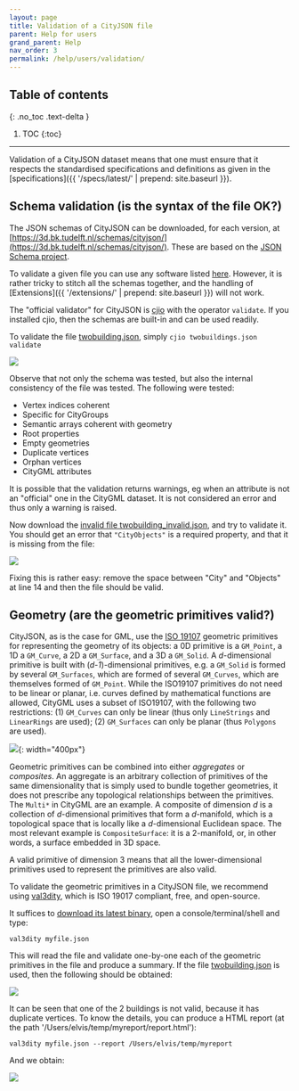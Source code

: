```yaml
---
layout: page
title: Validation of a CityJSON file
parent: Help for users
grand_parent: Help
nav_order: 3
permalink: /help/users/validation/
---
```


## Table of contents
{: .no_toc .text-delta }

1. TOC
{:toc}

---

Validation of a CityJSON dataset means that one must ensure that it respects the standardised specifications and definitions as given in the [specifications]({{ '/specs/latest/' | prepend: site.baseurl }}).


## Schema validation (is the syntax of the file OK?)

The JSON schemas of CityJSON can be downloaded, for each version, at [https://3d.bk.tudelft.nl/schemas/cityjson/](https://3d.bk.tudelft.nl/schemas/cityjson/).
These are based on the [JSON Schema project](https://json-schema.org/).

To validate a given file you can use any software listed [here](https://json-schema.org/implementations.html#validators).
However, it is rather tricky to stitch all the schemas together, and the handling of [Extensions]({{ '/extensions/' | prepend: site.baseurl }}) will not work.

The "official validator" for CityJSON is [cjio](https://github.com/cityjson/cjio) with the operator `validate`.
If you installed cjio, then the schemas are built-in and can be used readily.

To validate the file [twobuilding.json](../files/twobuildings.json), simply `cjio twobuildings.json validate`

![](../files/v-cjio.png)

Observe that not only the schema was tested, but also the internal consistency of the file was tested.
The following were tested:
  - Vertex indices coherent
  - Specific for CityGroups
  - Semantic arrays coherent with geometry
  - Root properties
  - Empty geometries
  - Duplicate vertices
  - Orphan vertices
  - CityGML attributes

It is possible that the validation returns warnings, eg when an attribute is not an "official" one in the CityGML dataset. 
It is not considered an error and thus only a warning is raised.

Now download the [invalid file twobuilding_invalid.json](../files/twobuildings_invalid.json), and try to validate it.
You should get an error that `"CityObjects"` is a required property, and that it is missing from the file:

![](../files/v-invalid.png)

Fixing this is rather easy: remove the space between "City" and "Objects" at line 14 and then the file should be valid.

## Geometry (are the geometric primitives valid?)

CityJSON, as is the case for GML, use the [ISO 19107](http://www.iso.org/iso/catalogue_detail.htm?csnumber=26012) geometric primitives for representing the geometry of its objects: a 0D primitive is a `GM_Point`, a 1D a `GM_Curve`, a 2D a `GM_Surface`, and a 3D a `GM_Solid`.
A *d*-dimensional primitive is built with (*d-1*)-dimensional primitives, e.g. a `GM_Solid` is formed by several `GM_Surfaces`, which are formed of several `GM_Curves`, which are themselves formed of `GM_Point`.
While the ISO19107 primitives do not need to be linear or planar, i.e. curves defined by mathematical functions are allowed, CityGML uses a subset of ISO19107, with the following two restrictions: (1) `GM_Curves` can only be linear (thus only `LineStrings` and `LinearRings` are used); (2) `GM_Surfaces` can only be planar (thus `Polygons` are used).

![](../files/geomprimitives.png){: width="400px"}

Geometric primitives can be combined into either *aggregates* or *composites*.
An aggregate is an arbitrary collection of primitives of the same dimensionality that is simply used to bundle together geometries, it does not prescribe any topological relationships between the primitives.
The `Multi*` in CityGML are an example.
A composite of dimension *d* is a collection of *d*-dimensional primitives that form a *d*-manifold, which is a topological space that is locally like a *d*-dimensional Euclidean space. 
The most relevant example is `CompositeSurface`: it is a 2-manifold, or, in other words, a surface embedded in 3D space.

A valid primitive of dimension 3 means that all the lower-dimensional primitives used to represent the primitives are also valid.

To validate the geometric primitives in a CityJSON file, we recommend using [val3dity](https://github.com/tudelft3d/val3dity), which is ISO 19017 compliant, free, and open-source. 

It suffices to [download its latest binary](https://github.com/tudelft3d/val3dity/releases), open a console/terminal/shell and type: 

```
val3dity myfile.json
```

This will read the file and validate one-by-one each of the geometric primitives in the file and produce a summary.
If the file [twobuilding.json](../files/twobuildings.json) is used, then the following should be obtained:

![](../files/v-summary.png)

It can be seen that one of the 2 buildings is not valid, because it has duplicate vertices.
To know the details, you can produce a HTML report (at the path '/Users/elvis/temp/myreport/report.html'):
```
val3dity myfile.json --report /Users/elvis/temp/myreport
```

And we obtain:

![](../files/v-report.png)